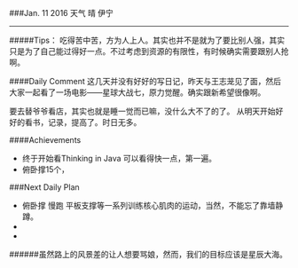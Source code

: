 ###Jan. 11 2016 天气 晴 伊宁
***
#####Tips：
吃得苦中苦，方为人上人。其实也并不是就为了要比别人强，其实只是为了自己能过得好一点。不过考虑到资源的有限性，有时候确实需要跟别人抢啊。

####Daily Comment
这几天并没有好好的写日记，昨天与王志茏见了面，然后大家一起看了一场电影——星球大战七，原力觉醒。确实跟新希望很像啊。

要去替爷爷看店，其实也就是睡一觉而已嘛，没什么大不了的了。
从明天开始好好的看书，记录，提高了。时日无多。

####Achievements
+ 终于开始看Thinking in Java 可以看得快一点，第一遍。
+ 俯卧撑15个，

###Next Daily Plan
+ 俯卧撑 慢跑 平板支撑等一系列训练核心肌肉的运动，当然，不能忘了靠墙静蹲。
+ 
+ 

######虽然路上的风景差的让人想要骂娘，然而，我们的目标应该是星辰大海。

